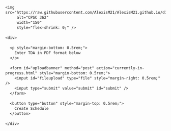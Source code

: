 <body>

  <div style="display: flex; align-items: flex-start; gap: 1rem; margin-bottom: 1rem;">

    <img src="https://raw.githubusercontent.com/AlexisM21/AlexisM21.github.io/d164b64cd7bc1bfef0d29c37e0cb338af00e27fd/CPSC%20362.jpg"
         alt="CPSC 362"
         width="150"
         style="flex-shrink: 0;" />

    <div>

      <p style="margin-bottom: 0.5rem;">
        Enter TDA in PDF format below
      </p>

      <form id="uploadbanner" method="post" action="currently-in-progress.html" style="margin-bottom: 0.5rem;">
        <input id="fileupload" type="file" style="margin-right: 0.5rem;" />
        <input type="submit" value="submit" id="submit" />
      </form>

      <button type="button" style="margin-top: 0.5rem;">
        Create Schedule
      </button>

    </div>

  </div>

</body>
